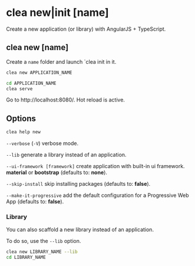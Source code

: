 # clea new|init [name]

Create a new application (or library) with AngularJS + TypeScript.

## clea new [name]

Create a `name` folder and launch `clea init in it.

```bash
clea new APPLICATION_NAME

cd APPLICATION_NAME
clea serve
```

Go to http://localhost:8080/. Hot reload is active.

## Options

```bash
clea help new
```
`--verbose` (`-V`) verbose mode.

`--lib` generate a library instead of an application.

`--ui-framework [framework]` create application with built-in ui framework. **material** or **bootstrap** (defaults to: **none**).

`--skip-install` skip installing packages (defaults to: **false**).

`--make-it-progressive` add the default configuration for a Progressive Web App (defaults to: **false**).

### Library

You can also scaffold a new library instead of an application.

To do so, use the `--lib` option.

```bash
clea new LIBRARY_NAME --lib
cd LIBRARY_NAME
```
